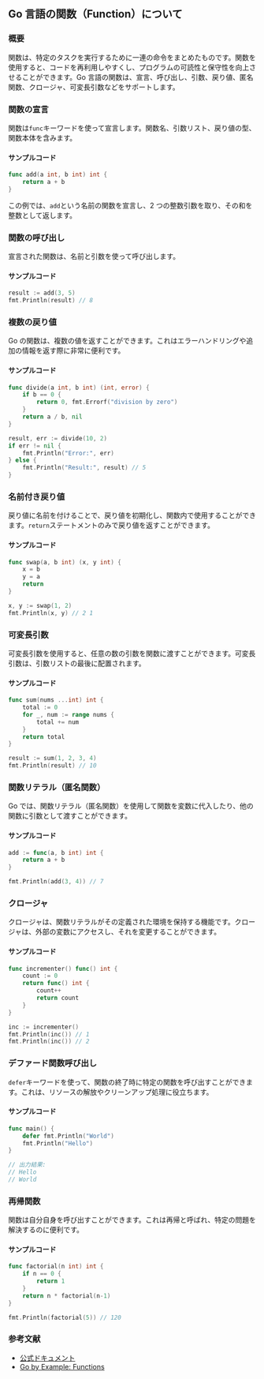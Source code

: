 ## Go 言語の関数（Function）について

### 概要

関数は、特定のタスクを実行するために一連の命令をまとめたものです。関数を使用すると、コードを再利用しやすくし、プログラムの可読性と保守性を向上させることができます。Go 言語の関数は、宣言、呼び出し、引数、戻り値、匿名関数、クロージャ、可変長引数などをサポートします。

### 関数の宣言

関数は`func`キーワードを使って宣言します。関数名、引数リスト、戻り値の型、関数本体を含みます。

#### サンプルコード

```go
func add(a int, b int) int {
    return a + b
}
```

この例では、`add`という名前の関数を宣言し、2 つの整数引数を取り、その和を整数として返します。

### 関数の呼び出し

宣言された関数は、名前と引数を使って呼び出します。

#### サンプルコード

```go
result := add(3, 5)
fmt.Println(result) // 8
```

### 複数の戻り値

Go の関数は、複数の値を返すことができます。これはエラーハンドリングや追加の情報を返す際に非常に便利です。

#### サンプルコード

```go
func divide(a int, b int) (int, error) {
    if b == 0 {
        return 0, fmt.Errorf("division by zero")
    }
    return a / b, nil
}

result, err := divide(10, 2)
if err != nil {
    fmt.Println("Error:", err)
} else {
    fmt.Println("Result:", result) // 5
}
```

### 名前付き戻り値

戻り値に名前を付けることで、戻り値を初期化し、関数内で使用することができます。`return`ステートメントのみで戻り値を返すことができます。

#### サンプルコード

```go
func swap(a, b int) (x, y int) {
    x = b
    y = a
    return
}

x, y := swap(1, 2)
fmt.Println(x, y) // 2 1
```

### 可変長引数

可変長引数を使用すると、任意の数の引数を関数に渡すことができます。可変長引数は、引数リストの最後に配置されます。

#### サンプルコード

```go
func sum(nums ...int) int {
    total := 0
    for _, num := range nums {
        total += num
    }
    return total
}

result := sum(1, 2, 3, 4)
fmt.Println(result) // 10
```

### 関数リテラル（匿名関数）

Go では、関数リテラル（匿名関数）を使用して関数を変数に代入したり、他の関数に引数として渡すことができます。

#### サンプルコード

```go
add := func(a, b int) int {
    return a + b
}

fmt.Println(add(3, 4)) // 7
```

### クロージャ

クロージャは、関数リテラルがその定義された環境を保持する機能です。クロージャは、外部の変数にアクセスし、それを変更することができます。

#### サンプルコード

```go
func incrementer() func() int {
    count := 0
    return func() int {
        count++
        return count
    }
}

inc := incrementer()
fmt.Println(inc()) // 1
fmt.Println(inc()) // 2
```

### デファード関数呼び出し

`defer`キーワードを使って、関数の終了時に特定の関数を呼び出すことができます。これは、リソースの解放やクリーンアップ処理に役立ちます。

#### サンプルコード

```go
func main() {
    defer fmt.Println("World")
    fmt.Println("Hello")
}

// 出力結果:
// Hello
// World
```

### 再帰関数

関数は自分自身を呼び出すことができます。これは再帰と呼ばれ、特定の問題を解決するのに便利です。

#### サンプルコード

```go
func factorial(n int) int {
    if n == 0 {
        return 1
    }
    return n * factorial(n-1)
}

fmt.Println(factorial(5)) // 120
```

### 参考文献

-   [公式ドキュメント](https://golang.org/doc/effective_go.html#functions)
-   [Go by Example: Functions](https://gobyexample.com/functions)

